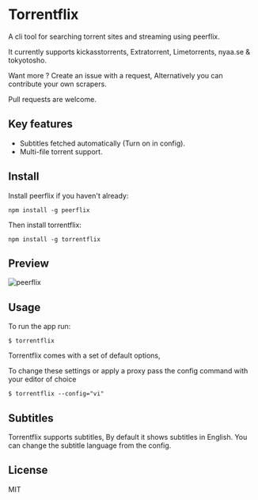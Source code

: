 # Torrentflix

A cli tool for searching torrent sites and streaming using peerflix.

It currently supports kickasstorrents, Extratorrent, Limetorrents, nyaa.se & tokyotosho.

Want more ? Create an issue with a request, Alternatively you can contribute your own scrapers.

Pull requests are welcome.

## Key features

*  Subtitles fetched automatically (Turn on in config).
*  Multi-file torrent support.

## Install
Install peerflix if you haven't already:

```
npm install -g peerflix
```
Then install torrentflix:
```
npm install -g torrentflix
```

## Preview
![peerflix](https://i.imgur.com/gZfV4o4.png)

## Usage
To run the app run:
```
$ torrentflix
```

Torrentflix comes with a set of default options,

To change these settings or apply a proxy pass the config command with your  editor of choice
```
$ torrentflix --config="vi"
```

## Subtitles
Torrentflix supports subtitles, By default it shows subtitles in English.
You can change the subtitle language from the config.


## License

MIT
